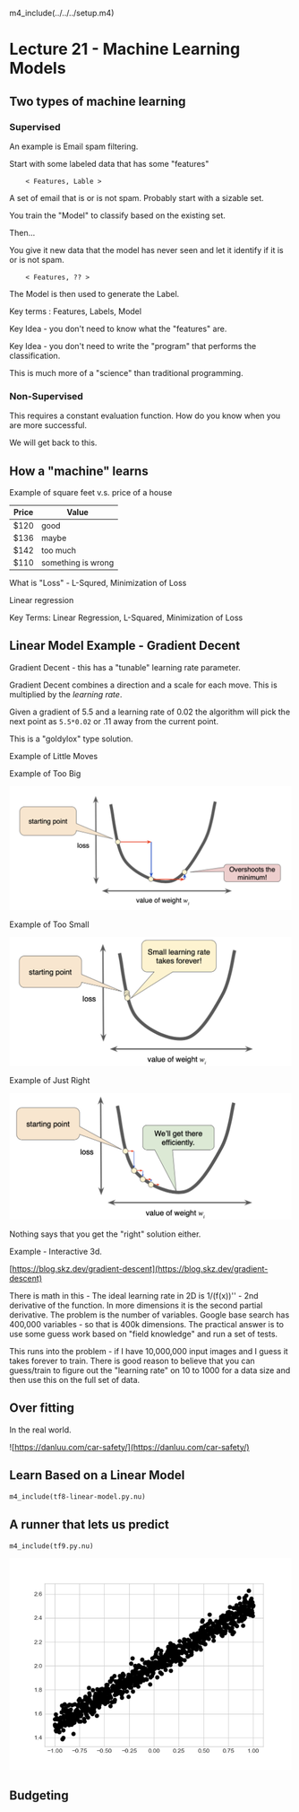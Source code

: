 m4_include(../../../setup.m4)

# Lecture 21 - Machine Learning Models




## Two types of machine learning

### Supervised

An example is Email spam filtering.

Start with some labeled data that has some "features"

```
	< Features, Lable >
```

A set of email that is or is not spam.  Probably start with a sizable set.

You train the "Model" to classify based on the existing set.

Then...

You give it new data that the model has never seen and let it identify
if it is or is not spam.

```
	< Features, ?? >
```

The Model is then used to generate the Label.

Key terms : Features, Labels, Model

Key Idea - you don't need to know what the "features" are.

Key Idea - you don't need to write the "program" that performs the classification.

This is much more of a "science" than traditional programming.

### Non-Supervised 

This requires a constant evaluation function.  How do you know when you are more successful.

We will get back to this.


## How a "machine" learns

Example of square feet v.s. price of a house

Price     |  Value
----------|-----------
$120 | good
$136 | maybe
$142 | too much
$110 | something is wrong


What is "Loss" - L-Squred, Minimization of Loss

Linear regression

Key Terms: Linear Regression, L-Squared, Minimization of Loss











## Linear Model Example - Gradient Decent

Gradient Decent - this has a "tunable" learning rate parameter.

Gradient Decent combines a direction and a scale for each move.  This is
multiplied by the *learning rate*.

Given a gradient of 5.5 and a learning rate of 0.02 the algorithm will pick
the next point as `5.5*0.02` or .11 away from the current point.

This is a "goldylox" type solution.

Example of Little Moves

Example of Too Big

![too-big.png](too-big.png)

Example of Too Small

![too-small.png](too-small.png)


Example of Just Right

![just-right.png](just-right.png)

Nothing says that you get the "right" solution either.

Example - Interactive 3d.

[https://blog.skz.dev/gradient-descent](https://blog.skz.dev/gradient-descent)


There is math in this - The ideal learning rate in 2D is 1/(f(x))'' - 2nd derivative
of the function.   In more dimensions it is the second partial derivative.   The problem
is the number of variables.   Google base search has 400,000 variables - so that is 400k
dimensions.  The practical answer is to use some guess work based on "field knowledge"
and run a set of tests.

This runs into the problem - if I have 10,000,000 input images and I guess it takes
forever to train.  There is good reason to believe that you can guess/train to figure
out the "learning rate" on 10 to 1000 for a data size and then use this on the full
set of data.

## Over fitting

In the real world.

![https://danluu.com/car-safety/](https://danluu.com/car-safety/)





## Learn Based on a Linear Model

```
m4_include(tf8-linear-model.py.nu)
```


## A runner that lets us predict

```
m4_include(tf9.py.nu)
```

![Figure-1.png](Figure-1.png)

## Budgeting


